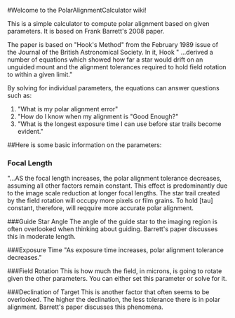#Welcome to the PolarAlignmentCalculator wiki!

This is a simple calculator to compute polar alignment based on given parameters.  It is based on Frank Barrett's 2008 paper.

The paper is based on "Hook's Method" from the February 1989 issue of the Journal of the British Astronomical Society.
In it, Hook " ...derived a number of equations which showed how far a star would drift on an unguided mount and the alignment tolerances required to hold field rotation to within a given limit."

By solving for individual parameters, the equations can answer questions such as: 
1. "What is my polar alignment error"
2. "How do I know when my alignment is "Good Enough?"
3. "What is the longest exposure time I can use before star trails become evident."

##Here is some basic information on the parameters:

### Focal Length
"...AS the focal length increases, the polar alignment tolerance decreases, assuming all other factors remain constant. This effect is predominantly due to the image scale reduction at longer focal lengths. The star trail created by the field rotation will occupy more pixels or film grains. To hold [tau] constant, therefore, will reqquire more accurate polar alignment.

###Guide Star Angle
The angle of the guide star to the imaging region is often overlooked when thinking about guiding. Barrett's paper discusses this in moderate length.

###Exposure Time
"As exposure time increases, polar alignment tolerance decreases."

###Field Rotation
This is how much the field, in microns, is going to rotate given the other parameters.  You can either set this parameter or solve for it.

###Declination of Target
This is another factor that often seems to be overlooked.  The higher the declination, the less tolerance there is in polar alignment. Barrett's paper discusses this phenomena.
